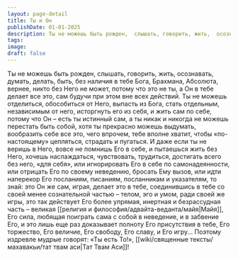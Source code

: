 ```yaml
---
layout: page-detail
title: Ты и Он
publishDate: 01-01-2025
description: Ты не можешь быть рожден,  слышать, говорить, жить,  осознавать, думать, делать, быть, без наличия в тебе Бога, Брахмана, Абсолюта,  вернее, никто без Него не может, потому что это не ты,  а Он в тебе делает все это,  сам будучи при этом вне всех действий.
tags:
image:
draft: false
---
```

Ты не можешь быть рожден,  слышать, говорить, жить,  осознавать, думать, делать, быть, без наличия в тебе Бога, Брахмана, Абсолюта,  вернее, никто без Него не может, потому что это не ты,  а Он в тебе делает все это,  сам будучи при этом вне всех действий. Ты не можешь отделиться,  обособиться от Него,  выпасть из Бога, стать отдельным,  независимым от него,  исторгнуть его из себя,  и жить сам по себе, потому что Он – есть ты истинный сам,  а ты никак и никогда не можешь  перестать быть собой, хотя ты прекрасно можешь выдумать,  вообразить себе все это, чего впрочем, тебе вполне хватит,  чтобы «по-настоящему» цепляться,  страдать и пугаться. И даже если ты не веришь в Него,  вовсе не помнишь Его в себе,  и пытаешься жить без Него, хочешь наслаждаться, чувствовать,  трудиться, достигать всего без него, «для себя», или игнорировать Его в себе по самонадеянности,  или отрицать Его по своему неведению, бросать Ему вызов, или идти наперекор  Его посланиям, писаниям,  посланникам и указателям, то знай: это Он же сам, играя,  делает это в тебе, соединившись в тебе  со своей менее сознательной частью –  телом, эго и умом, ради своей же игры, это так действует Его более упрямая,  инертная и безрассудная часть – великая [[религия и философия/адвайта-веданта/майя|Майя]], Его сила, любящая поиграть сама с собой  в неведение, и в забвение Его, и это лишь еще раз доказывает  полноту Его присутствия в тебе, Его торжество, Его величие,  Его свободу, Его славу, и Его игру... Поэтому издревле мудрые говорят:  «Ты есть То!»,  [[wiki/священные тексты/махавакьи/тат твам аси|Тат Твам Аси]]!
  
